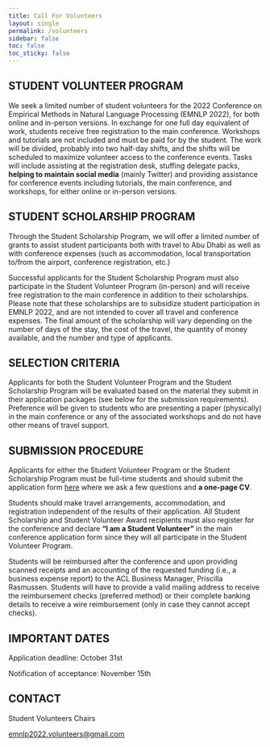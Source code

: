 ```yaml
---
title: Call For Volunteers
layout: single
permalink: /volunteers
sidebar: false
toc: false
toc_sticky: false
---
```


## STUDENT VOLUNTEER PROGRAM

We seek a limited number of student volunteers for the 2022 Conference on Empirical Methods in Natural Language Processing (EMNLP 2022), for both online and in-person versions. In exchange for one full day equivalent of work, students receive free registration to the main conference. Workshops and tutorials are not included and must be paid for by the student. The work will be divided, probably into two half-day shifts, and the shifts will be scheduled to maximize volunteer access to the conference events. Tasks will include assisting at the registration desk, stuffing delegate packs, **helping to maintain social media** (mainly Twitter) and providing assistance for conference events including tutorials, the main conference, and workshops, for either online or in-person versions.

## STUDENT SCHOLARSHIP PROGRAM

Through the Student Scholarship Program, we will offer a limited number of grants to assist student participants both with travel to Abu Dhabi as well as with conference expenses (such as accommodation, local transportation to/from the airport, conference registration, etc.)

Successful applicants for the Student Scholarship Program must also participate in the Student Volunteer Program (in-person) and will receive free registration to the main conference in addition to their scholarships. Please note that these scholarships are to subsidize student participation in EMNLP 2022, and are not intended to cover all travel and conference expenses. The final amount of the scholarship will vary depending on the number of days of the stay, the cost of the travel, the quantity of money available, and the number and type of applicants.

## SELECTION CRITERIA

Applicants for both the Student Volunteer Program and the Student Scholarship Program will be evaluated based on the material they submit in their application packages (see below for the submission requirements). Preference will be given to students who are presenting a paper (physically) in the main conference or any of the associated workshops and do not have other means of travel support.

## SUBMISSION PROCEDURE

Applicants for either the Student Volunteer Program or the Student Scholarship Program must be full-time students and should submit the application form [here](https://forms.gle/cwvq88ohKtp5t88z6) where we ask a few questions and **a one-page CV**. 

Students should make travel arrangements, accommodation, and registration independent of the results of their application. All Student Scholarship and Student Volunteer Award recipients must also register for the conference and declare **“I am a Student Volunteer”** in the main conference application form since they will all participate in the Student Volunteer Program. 

Students will be reimbursed after the conference and upon providing scanned receipts and an accounting of the requested funding (i.e., a business expense report) to the ACL Business Manager, Priscilla Rasmussen. Students will have to provide a valid mailing address to receive the reimbursement checks (preferred method) or their complete banking details to receive a wire reimbursement (only in case they cannot accept checks).

## IMPORTANT DATES

Application deadline:  October 31st

Notification of acceptance: November 15th

## CONTACT

Student Volunteers Chairs

emnlp2022.volunteers@gmail.com


